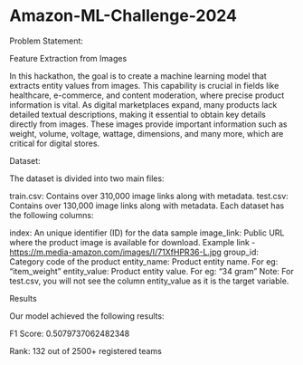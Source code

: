 # Amazon-ML-Challenge-2024



Problem Statement:

Feature Extraction from Images

In this hackathon, the goal is to create a machine learning model that extracts entity values from images. This capability is crucial in fields like healthcare, e-commerce, and content moderation, where precise product information is vital. As digital marketplaces expand, many products lack detailed textual descriptions, making it essential to obtain key details directly from images. These images provide important information such as weight, volume, voltage, wattage, dimensions, and many more, which are critical for digital stores.

Dataset:

The dataset is divided into two main files:

train.csv: Contains over 310,000 image links along with metadata.
test.csv: Contains over 130,000 image links along with metadata.
Each dataset has the following columns:

index: An unique identifier (ID) for the data sample
image_link: Public URL where the product image is available for download. Example link - https://m.media-amazon.com/images/I/71XfHPR36-L.jpg
group_id: Category code of the product
entity_name: Product entity name. For eg: “item_weight”
entity_value: Product entity value. For eg: “34 gram” Note: For test.csv, you will not see the column entity_value as it is the target variable.

Results

Our model achieved the following results:

F1 Score: 0.5079737062482348

Rank: 132 out of 2500+ registered teams
